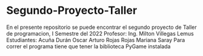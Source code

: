 # Segundo-Proyecto-Taller
En el presente repositorio se puede encontrar el segundo proyecto de Taller de programacion, I Semestre del 2022 
Profesor: Ing. Milton Villegas Lemus
Estudiantes: 
Acuña Durán Oscar Arturo
Rojas Rojas Mariana Saray
Para correr el programa tiene que tener la biblioteca PyGame instalada
